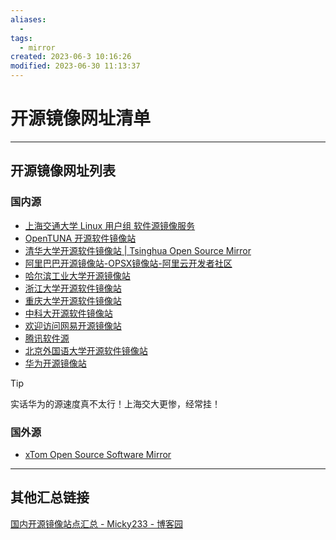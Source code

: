 ```yaml
---
aliases:
  - 
tags:
  - mirror
created: 2023-06-3 10:16:26
modified: 2023-06-30 11:13:37
---
```

# 开源镜像网址清单

---

## 开源镜像网址列表

### 国内源

* [上海交通大学 Linux 用户组 软件源镜像服务](https://mirror.sjtu.edu.cn/)
* [OpenTUNA 开源软件镜像站](https://opentuna.cn/)
* [清华大学开源软件镜像站 | Tsinghua Open Source Mirror](https://mirrors.tuna.tsinghua.edu.cn/)
* [阿里巴巴开源镜像站-OPSX镜像站-阿里云开发者社区](https://developer.aliyun.com/mirror/)
* [哈尔滨工业大学开源镜像站](https://mirrors.hit.edu.cn/)
* [浙江大学开源软件镜像站](https://mirrors.zju.edu.cn/)
* [重庆大学开源软件镜像站](https://mirrors.cqu.edu.cn/)
* [中科大开源软件镜像站](https://mirrors.ustc.edu.cn/)
* [欢迎访问网易开源镜像站](https://mirrors.163.com/)
* [腾讯软件源](https://mirrors.cloud.tencent.com/)
* [北京外国语大学开源软件镜像站](https://mirrors.bfsu.edu.cn/)
* [华为开源镜像站](https://mirrors.huaweicloud.com/)

> [!tip]
> 实话华为的源速度真不太行！上海交大更惨，经常挂！

### 国外源

* [xTom Open Source Software Mirror](https://mirror.xtom.nl/)

---

## 其他汇总链接

[国内开源镜像站点汇总 - Micky233 - 博客园](https://www.cnblogs.com/geek233/p/16160091.html)

